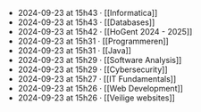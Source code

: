 - 2024-09-23 at 15h43 · [[Informatica]]
- 2024-09-23 at 15h43 · [[Databases]]
- 2024-09-23 at 15h42 · [[HoGent 2024 - 2025]]
- 2024-09-23 at 15h31 · [[Programmeren]]
- 2024-09-23 at 15h31 · [[Java]]
- 2024-09-23 at 15h29 · [[Software Analysis]]
- 2024-09-23 at 15h29 · [[Cybersecurity]]
- 2024-09-23 at 15h27 · [[IT Fundamentals]]
- 2024-09-23 at 15h26 · [[Web Development]]
- 2024-09-23 at 15h26 · [[Veilige websites]]
